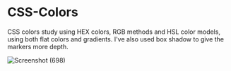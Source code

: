 # CSS-Colors
CSS colors study using HEX colors, RGB methods and HSL color models, using both flat colors and gradients. I've also used box shadow to give the markers more depth.

![Screenshot (698)](https://user-images.githubusercontent.com/125815967/221161954-824db80f-fc57-43c6-ad84-e90b1fecf955.png)
